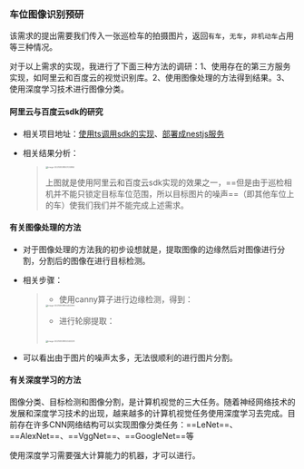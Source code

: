 ### 车位图像识别预研

该需求的提出需要我们传入一张巡检车的拍摄图片，返回`有车`，`无车`，`非机动车`占用等三种情况。

对于以上需求的实现，我进行了下面三种方法的调研：1、使用存在的第三方服务实现，如阿里云和百度云的视觉识别库。2、使用图像处理的方法得到结果。3、使用深度学习技术进行图像分类。

#### 阿里云与百度云sdk的研究

- 相关项目地址：[使用ts调用sdk的实现](https://gitee.com/movebroad_parking/img-recognition)、[部署成nestjs服务](https://gitee.com/movebroad_parking/img-recog-by-nestjs)

- 相关结果分析：

  ><img src="C:\Users\Administrator\AppData\Roaming\Typora\typora-user-images\image-20210808160725884.png" alt="image-20210808160725884" style="zoom:25%;" />
  >
  >​		上图就是使用阿里云和百度云sdk实现的效果之一，==但是由于巡检相机并不能只锁定目标车位范围，所以目标图片的噪声==（即其他车位上的车）使我们我们并不能完成上述需求。

#### 有关图像处理的方法

- 对于图像处理的方法我的初步设想就是，提取图像的边缘然后对图像进行分割，分割后的图像在进行目标检测。

- 相关步骤：

  >- 使用canny算子进行边缘检测，得到：
  >
  >  <img src="C:\Users\Administrator\AppData\Roaming\Typora\typora-user-images\image-20210808164453295.png" alt="image-20210808164453295" style="zoom:25%;" />
  >
  >- 进行轮廓提取：
  >
  >  ​		<img src="C:\Users\Administrator\AppData\Roaming\Typora\typora-user-images\image-20210808165340328.png" alt="image-20210808165340328" style="zoom:25%;" />

- 可以看出由于图片的噪声太多，无法很顺利的进行图片分割。

#### 有关深度学习的方法

图像分类、目标检测和图像分割，是计算机视觉的三大任务。随着神经网络技术的发展和深度学习技术的出现，越来越多的计算机视觉任务使用深度学习去完成。目前存在许多CNN网络结构可以实现图像分类任务：==LeNet==、==AlexNet==、==VggNet==、==GoogleNet==等

使用深度学习需要强大计算能力的机器，才可以进行。